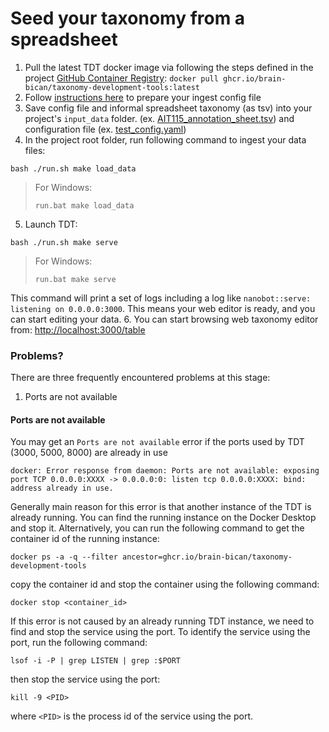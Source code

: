 # Seed your taxonomy from a spreadsheet

1. Pull the latest TDT docker image via following the steps defined in the project [GitHub Container Registry](https://github.com/brain-bican/taxonomy-development-tools/pkgs/container/taxonomy-development-tools): `docker pull ghcr.io/brain-bican/taxonomy-development-tools:latest`
1. Follow [instructions here](config.md#configure-seeding-a-new-taxonomy-from-an-existing-informal-taxonomy) to prepare your ingest config file
1. Save config file and informal spreadsheet taxonomy (as tsv) into your project's `input_data` folder.  (ex. [AIT115_annotation_sheet.tsv](https://github.com/brain-bican/taxonomy-development-tools/tree/main/examples/nhp_basal_ganglia/AIT115_annotation_sheet.tsv)) and configuration file (ex. [test_config.yaml](https://github.com/brain-bican/taxonomy-development-tools/tree/main/examples/nhp_basal_ganglia/ingestion_config.yaml))  
1. In the project root folder, run following command to ingest your data files:
```
bash ./run.sh make load_data
```
> For Windows: 
> ```
> run.bat make load_data
> ```
5. Launch TDT:
```
bash ./run.sh make serve
```
> For Windows: 
> ```
> run.bat make serve
> ```
This command will print a set of logs including a log like `nanobot::serve: listening on 0.0.0.0:3000`. This means your web editor is ready, and you can start editing your data.
6.  You can start browsing web taxonomy editor from: [http://localhost:3000/table](http://localhost:3000/table)

### Problems?

There are three frequently encountered problems at this stage:

1. Ports are not available

#### Ports are not available

You may get an `Ports are not available` error if the ports used by TDT (3000, 5000, 8000) are already in use
```
docker: Error response from daemon: Ports are not available: exposing port TCP 0.0.0.0:XXXX -> 0.0.0.0:0: listen tcp 0.0.0.0:XXXX: bind: address already in use.
```

Generally main reason for this error is that another instance of the TDT is already running. You can find the running instance on the Docker Desktop and stop it. Alternatively, you can run the following command to get the container id of the running instance:
```
docker ps -a -q --filter ancestor=ghcr.io/brain-bican/taxonomy-development-tools
```
copy the container id and stop the container using the following command:
```
docker stop <container_id>
```

If this error is not caused by an already running TDT instance, we need to find and stop the service using the port. To identify the service using the port, run the following command:
```
lsof -i -P | grep LISTEN | grep :$PORT
```

then stop the service using the port:
```
kill -9 <PID>
```
where `<PID>` is the process id of the service using the port.

